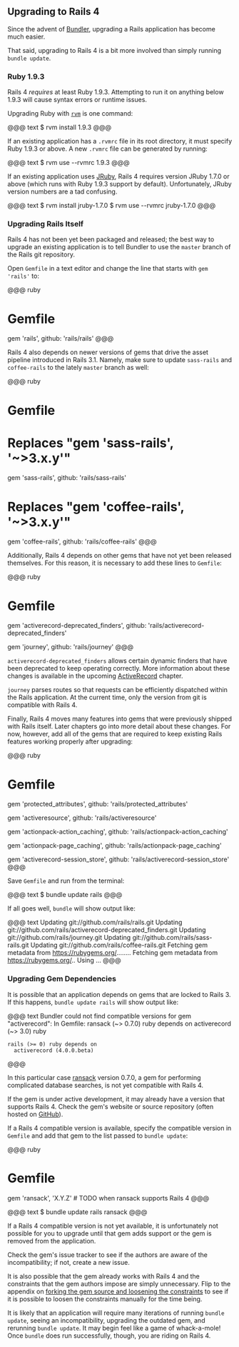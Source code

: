 ## Upgrading to Rails 4

Since the advent of [Bundler](http://gembundler.com), upgrading a Rails
application has become much easier.

That said, upgrading to Rails 4 is a bit more involved than simply running
`bundle update`.

### Ruby 1.9.3

Rails 4 *requires* at least Ruby 1.9.3. Attempting to run it on anything below
1.9.3 will cause syntax errors or runtime issues.

Upgrading Ruby with [`rvm`](https://rvm.io/) is one command:

@@@ text
$ rvm install 1.9.3
@@@

If an existing application has a `.rvmrc` file in its root directory, it must
specify Ruby 1.9.3 or above. A new `.rvmrc` file can be generated by running:

@@@ text
$ rvm use --rvmrc 1.9.3
@@@

<!-- TODO: fact check this -->
If an existing application uses [JRuby](http://jruby.org), Rails 4 requires
version JRuby 1.7.0 or above (which runs with Ruby 1.9.3 support by default).
Unfortunately, JRuby version numbers are a tad confusing.

@@@ text
$ rvm install jruby-1.7.0
$ rvm use --rvmrc jruby-1.7.0
@@@

<!-- TODO: Update for final release -->

### Upgrading Rails Itself

Rails 4 has not been yet been packaged and released; the best way to upgrade an
existing application is to tell Bundler to use the `master` branch of the Rails
git repository.

Open `Gemfile` in a text editor and change the line that starts with `gem
'rails'` to:

@@@ ruby
# Gemfile
gem 'rails', github: 'rails/rails'
@@@

Rails 4 also depends on newer versions of gems that drive the asset pipeline
introduced in Rails 3.1. Namely, make sure to update `sass-rails` and
`coffee-rails` to the lately `master` branch as well:

@@@ ruby
# Gemfile

# Replaces "gem 'sass-rails', '~>3.x.y'"
gem 'sass-rails', github: 'rails/sass-rails'

# Replaces "gem 'coffee-rails', '~>3.x.y'"
gem 'coffee-rails', github: 'rails/coffee-rails'
@@@

<!-- TODO: Remove after release -->
Additionally, Rails 4 depends on other gems that have not yet been released
themselves. For this reason, it is necessary to add these lines to `Gemfile`:

@@@ ruby
# Gemfile
gem 'activerecord-deprecated_finders', 
  github: 'rails/activerecord-deprecated_finders'

gem 'journey', github: 'rails/journey'
@@@

`activerecord-deprecated_finders` allows certain dynamic finders that have
been deprecated to keep operating correctly. More information about these
changes is available in the upcoming [ActiveRecord](#activerecord) chapter.

`journey` parses routes so that requests can be efficiently dispatched within
the Rails application. At the current time, only the version from git is
compatible with Rails 4.

Finally, Rails 4 moves many features into gems that were previously shipped
with Rails itself. Later chapters go into more detail about these changes. For
now, however, add all of the gems that are required to keep existing Rails
features working properly after upgrading:

@@@ ruby
# Gemfile
gem 'protected_attributes',
  github: 'rails/protected_attributes'

gem 'activeresource',
  github: 'rails/activeresource'

gem 'actionpack-action_caching',
  github: 'rails/actionpack-action_caching'

gem 'actionpack-page_caching',
  github: 'rails/actionpack-page_caching'

gem 'activerecord-session_store',
  github: 'rails/activerecord-session_store'
@@@

Save `Gemfile` and run from the terminal:

@@@ text
$ bundle update rails
@@@

If all goes well, `bundle` will show output like:

@@@ text
Updating git://github.com/rails/rails.git
Updating git://github.com/rails/activerecord-deprecated_finders.git
Updating git://github.com/rails/journey.git
Updating git://github.com/rails/sass-rails.git
Updating git://github.com/rails/coffee-rails.git
Fetching gem metadata from https://rubygems.org/........
Fetching gem metadata from https://rubygems.org/..
Using ...
@@@

### Upgrading Gem Dependencies

<!-- TODO: At some point, ransack will support Rails 4. Clarify the point here -->
It is possible that an application depends on gems that are locked to Rails 3.
If this happens, `bundle update rails` will show output like:

@@@ text
Bundler could not find compatible versions for gem "activerecord":
  In Gemfile:
    ransack (~> 0.7.0) ruby depends on
      activerecord (~> 3.0) ruby

    rails (>= 0) ruby depends on
      activerecord (4.0.0.beta)
@@@

In this particular case [ransack](https://github.com/ernie/ransack) version
0.7.0, a gem for performing complicated database searches, is not yet
compatible with Rails 4.

If the gem is under active development, it may already have a version that
supports Rails 4. Check the gem's website or source repository (often hosted on
[GitHub](http://github.com)).

If a Rails 4 compatible version is available, specify the compatible version in
`Gemfile` and add that gem to the list passed to `bundle update`:

@@@ ruby
# Gemfile
gem 'ransack', 'X.Y.Z' # TODO when ransack supports Rails 4
@@@

@@@ text
$ bundle update rails ransack
@@@

If a Rails 4 compatible version is not yet available, it is unfortunately not
possible for you to upgrade until that gem adds support or the gem is removed
from the application.

Check the gem's issue tracker to see if the authors are aware of the
incompatibility; if not, create a new issue.

It is also possible that the gem already works with Rails 4 and the constraints
that the gem authors impose are simply unnecessary. Flip to the appendix on
[forking the gem source and loosening the
constraints](#forking-and-loosening-constraints) to see if it is possible to
loosen the constraints manually for the time being.

It is likely that an application will require many iterations of running
`bundle update`, seeing an incompatibility, upgrading the outdated gem, and
rerunning `bundle update`. It may begin feel like a game of whack-a-mole! Once
`bundle` does run successfully, though, you are riding on Rails 4.
